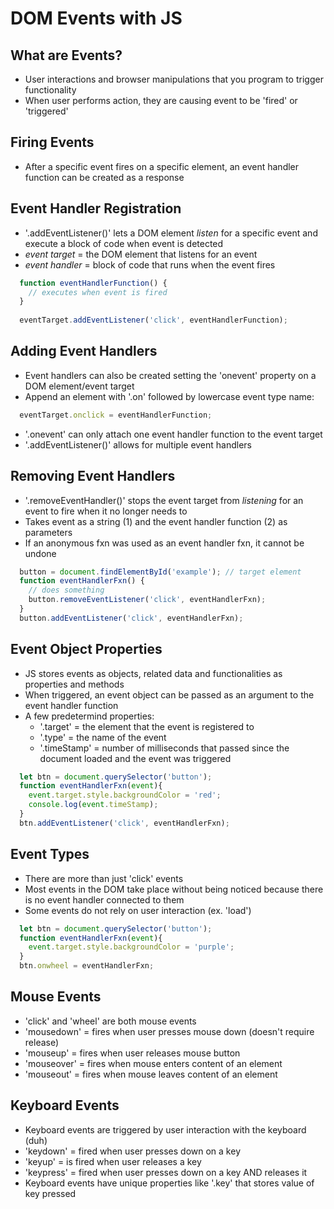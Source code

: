 # DOM Events with JS

## What are Events?
  - User interactions and browser manipulations that you program to trigger functionality
  - When user performs action, they are causing event to be 'fired' or 'triggered'

## Firing Events
  - After a specific event fires on a specific element, an event handler function can be created as a response

## Event Handler Registration
  - '.addEventListener()' lets a DOM element *listen* for a specific event and execute a block of code when event is detected
  - *event target* = the DOM element that listens for an event
  - *event handler* = block of code that runs when the event fires

  ```JavaScript
    function eventHandlerFunction() {
      // executes when event is fired
    }
    
    eventTarget.addEventListener('click', eventHandlerFunction);
  ```
  
## Adding Event Handlers
  - Event handlers can also be created setting the 'onevent' property on a DOM element/event target
  - Append an element with '.on' followed by lowercase event type name:
  ```JavaScript
    eventTarget.onclick = eventHandlerFunction;
  ```
  - '.onevent' can only attach one event handler function to the event target
  - '.addEventListener()' allows for multiple event handlers

## Removing Event Handlers
  - '.removeEventHandler()' stops the event target from *listening* for an event to fire when it no longer needs to
  - Takes event as a string (1) and the event handler function (2) as parameters
  - If an anonymous fxn was used as an event handler fxn, it cannot be undone
  
  ```JavaScript
    button = document.findElementById('example'); // target element
    function eventHandlerFxn() {
      // does something
      button.removeEventListener('click', eventHandlerFxn);
    }
    button.addEventListener('click', eventHandlerFxn);
  ```
  
## Event Object Properties
  - JS stores events as objects, related data and functionalities as properties and methods
  - When triggered, an event object can be passed as an argument to the event handler function
  - A few predetermind properties:
      - '.target' = the element that the event is registered to
      - '.type' = the name of the event
      - '.timeStamp' = number of milliseconds that passed since the document loaded and the event was triggered
  ```JavaScript
    let btn = document.querySelector('button');
    function eventHandlerFxn(event){
      event.target.style.backgroundColor = 'red';
      console.log(event.timeStamp);
    }
    btn.addEventListener('click', eventHandlerFxn);
  ```
  
## Event Types
  - There are more than just 'click' events
  - Most events in the DOM take place without being noticed because there is no event handler connected to them
  - Some events do not rely on user interaction (ex. 'load')
  
  ```JavaScript
    let btn = document.querySelector('button');
    function eventHandlerFxn(event){
      event.target.style.backgroundColor = 'purple';
    }
    btn.onwheel = eventHandlerFxn;
  ```

## Mouse Events
  - 'click' and 'wheel' are both mouse events
  - 'mousedown' = fires when user presses mouse down (doesn't require release) 
  - 'mouseup' = fires when user releases mouse button
  - 'mouseover' = fires when mouse enters content of an element
  - 'mouseout' = fires when mouse leaves content of an element
  
## Keyboard Events
  - Keyboard events are triggered by user interaction with the keyboard (duh)
  - 'keydown' = fired when user presses down on a key
  - 'keyup' = is fired when user releases a key
  - 'keypress' = fired when user presses down on a key AND releases it
  - Keyboard events have unique properties like '.key' that stores value of key pressed
